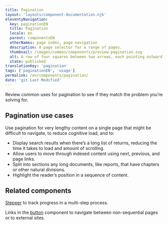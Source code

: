 ```yaml
---
title: Pagination
layout: 'layouts/component-documentation.njk'
eleventyNavigation:
  key: paginationEN
  title: Pagination
  locale: en
  parent: componentsEN
  otherNames: page index, page navigation
  description: A page selector for a range of pages.
  thumbnail: /images/common/components/preview-pagination.svg
  alt: A row of four squares between two arrows, each pointing outward. The first square is blue and holds the number 1, representing selection of the first page. Between the two middle boxes is an ellipsis to indicate additional pages besides those represented by the squares.
  state: published
translationKey: 'pagination'
tags: ['paginationEN', 'usage']
permalink: /en/components/pagination/
date: 'git Last Modified'
---
```


Review common uses for pagination to see if they match the problem you’re solving for.

## Pagination use cases

Use pagination for very lengthy content on a single page that might be difficult to navigate, to reduce cognitive load, and to:

- Display search results when there’s a long list of returns, reducing the time it takes to load and amount of scrolling.
- Allow users to move through indexed content using next, previous, and page links.
- Split into sections any long documents, like reports, that have chapters or other natural divisions.
- Highlight the reader’s position in a sequence of content.

<article class="bg-full-width bg-primary text-light pt-600 pb-300 my-600">
  <h2 class="mt-0 mb-300">Related components</h2>

<a href="{{ links.stepper }}" class="link-light">Stepper</a> to track progress in a multi-step process.

Links in the <a href="{{ links.button }}" class="link-light">button</a> component to navigate between non-sequential pages or to external sites.

</article>
